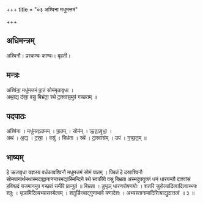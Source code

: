 +++
title = "०३ अश्विना मधुमत्तमं"

+++
## अधिमन्त्रम्
अश्विनौ। प्रस्कण्वः काण्वः। बृहती।

## मन्त्रः
अश्वि॑ना॒ मधु॑मत्तमं पा॒तं सोम॑मृतावृधा ।  
अथा॒द्य द॑स्रा॒ वसु॒ बिभ्र॑ता॒ रथे॑ दा॒श्वांस॒मुप॑ गच्छतम् ॥

## पदपाठः
अश्वि॑ना । मधु॑मत्ऽतमम् । पा॒तम् । सोम॑म् । ऋ॒त॒ऽवृ॒धा॒ ।  
अथ॑ । अ॒द्य । द॒स्रा॒ । वसु॑ । बिभ्र॑ता । रथे॑ । दा॒श्वांस॑म् । उप॑ । ग॒च्छ॒त॒म् ॥

## भाष्यम्
हे ऋतावृधा यज्ञस्य वर्धकावश्विनौ मधुमत्तमं सोमं पातम् । पिबतं हे दस्राश्विनौ सोमपानार्थमथास्मदाह्वानानन्तरमद्यास्मिन्दिने रथे स्वकीये वसु बिभ्रता अस्मदुपयुक्तं धनं धारयन्तौ दाश्वांसं हविष्प्रदं यजमानमुप गच्छतं समीपे प्राप्नुतं ॥ बिभ्रता । डुभृञ् धारणपोषणयोः । शतरि जुहोत्यादित्वादित्वाच्भपः श्लुः । भृञामिदित्यभ्यासस्येत्वम् । शतुर्ङित्त्वाद्गुणाभावे यणादेशः । अभ्यस्तानामादिरित्याद्युदात्तत्वं ॥ ३ ॥